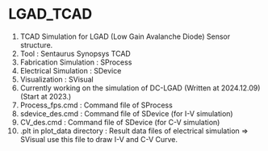 # LGAD_TCAD
1. TCAD Simulation for LGAD (Low Gain Avalanche Diode) Sensor structure.
2. Tool : Sentaurus Synopsys TCAD
3. Fabrication Simulation : SProcess
4. Electrical Simulation : SDevice
5. Visualization : SVisual
6. Currently working on the simulation of DC-LGAD (Written at 2024.12.09) (Start at 2023.)
7. Process_fps.cmd : Command file of SProcess
8. sdevice_des.cmd : Command file of SDevice (for I-V simulation)
9. CV_des.cmd : Command file of SDevice (for C-V simulation)
10. .plt in plot_data directory : Result data files of electrical simulation => SVisual use this file to draw I-V and C-V Curve.
